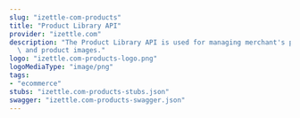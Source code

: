 ```yaml
---
slug: "izettle-com-products"
title: "Product Library API"
provider: "izettle.com"
description: "The Product Library API is used for managing merchant's product information\
  \ and product images."
logo: "izettle.com-products-logo.png"
logoMediaType: "image/png"
tags:
- "ecommerce"
stubs: "izettle.com-products-stubs.json"
swagger: "izettle.com-products-swagger.json"
---
```


